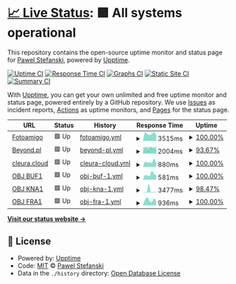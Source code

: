 # [📈 Live Status](https://demo.upptime.js.org): <!--live status--> **🟩 All systems operational**

This repository contains the open-source uptime monitor and status page for [Pawel Stefanski](https://demo.upptime.js.org), powered by [Upptime](https://github.com/upptime/upptime).

[![Uptime CI](https://github.com/pejotes/upptime/workflows/Uptime%20CI/badge.svg)](https://github.com/pejotes/upptime/actions?query=workflow%3A%22Uptime+CI%22)
[![Response Time CI](https://github.com/pejotes/upptime/workflows/Response%20Time%20CI/badge.svg)](https://github.com/pejotes/upptime/actions?query=workflow%3A%22Response+Time+CI%22)
[![Graphs CI](https://github.com/pejotes/upptime/workflows/Graphs%20CI/badge.svg)](https://github.com/pejotes/upptime/actions?query=workflow%3A%22Graphs+CI%22)
[![Static Site CI](https://github.com/pejotes/upptime/workflows/Static%20Site%20CI/badge.svg)](https://github.com/pejotes/upptime/actions?query=workflow%3A%22Static+Site+CI%22)
[![Summary CI](https://github.com/pejotes/upptime/workflows/Summary%20CI/badge.svg)](https://github.com/pejotes/upptime/actions?query=workflow%3A%22Summary+CI%22)

With [Upptime](https://upptime.js.org), you can get your own unlimited and free uptime monitor and status page, powered entirely by a GitHub repository. We use [Issues](https://github.com/pejotes/upptime/issues) as incident reports, [Actions](https://github.com/pejotes/upptime/actions) as uptime monitors, and [Pages](https://demo.upptime.js.org) for the status page.

<!--start: status pages-->
<!-- This summary is generated by Upptime (https://github.com/upptime/upptime) -->
<!-- Do not edit this manually, your changes will be overwritten -->
<!-- prettier-ignore -->
| URL | Status | History | Response Time | Uptime |
| --- | ------ | ------- | ------------- | ------ |
| <img alt="" src="https://icons.duckduckgo.com/ip3/www.fotoamigo.pl.ico" height="13"> [Fotoamigo](https://www.fotoamigo.pl) | 🟩 Up | [fotoamigo.yml](https://github.com/pejotes/upptime/commits/HEAD/history/fotoamigo.yml) | <details><summary><img alt="Response time graph" src="./graphs/fotoamigo/response-time-week.png" height="20"> 3515ms</summary><br><a href="https://pejotes.github.io/upptime/history/fotoamigo"><img alt="Response time 3663" src="https://img.shields.io/endpoint?url=https%3A%2F%2Fraw.githubusercontent.com%2Fpejotes%2Fupptime%2FHEAD%2Fapi%2Ffotoamigo%2Fresponse-time.json"></a><br><a href="https://pejotes.github.io/upptime/history/fotoamigo"><img alt="24-hour response time 2726" src="https://img.shields.io/endpoint?url=https%3A%2F%2Fraw.githubusercontent.com%2Fpejotes%2Fupptime%2FHEAD%2Fapi%2Ffotoamigo%2Fresponse-time-day.json"></a><br><a href="https://pejotes.github.io/upptime/history/fotoamigo"><img alt="7-day response time 3515" src="https://img.shields.io/endpoint?url=https%3A%2F%2Fraw.githubusercontent.com%2Fpejotes%2Fupptime%2FHEAD%2Fapi%2Ffotoamigo%2Fresponse-time-week.json"></a><br><a href="https://pejotes.github.io/upptime/history/fotoamigo"><img alt="30-day response time 3602" src="https://img.shields.io/endpoint?url=https%3A%2F%2Fraw.githubusercontent.com%2Fpejotes%2Fupptime%2FHEAD%2Fapi%2Ffotoamigo%2Fresponse-time-month.json"></a><br><a href="https://pejotes.github.io/upptime/history/fotoamigo"><img alt="1-year response time 3677" src="https://img.shields.io/endpoint?url=https%3A%2F%2Fraw.githubusercontent.com%2Fpejotes%2Fupptime%2FHEAD%2Fapi%2Ffotoamigo%2Fresponse-time-year.json"></a></details> | <details><summary><a href="https://pejotes.github.io/upptime/history/fotoamigo">100.00%</a></summary><a href="https://pejotes.github.io/upptime/history/fotoamigo"><img alt="All-time uptime 99.95%" src="https://img.shields.io/endpoint?url=https%3A%2F%2Fraw.githubusercontent.com%2Fpejotes%2Fupptime%2FHEAD%2Fapi%2Ffotoamigo%2Fuptime.json"></a><br><a href="https://pejotes.github.io/upptime/history/fotoamigo"><img alt="24-hour uptime 100.00%" src="https://img.shields.io/endpoint?url=https%3A%2F%2Fraw.githubusercontent.com%2Fpejotes%2Fupptime%2FHEAD%2Fapi%2Ffotoamigo%2Fuptime-day.json"></a><br><a href="https://pejotes.github.io/upptime/history/fotoamigo"><img alt="7-day uptime 100.00%" src="https://img.shields.io/endpoint?url=https%3A%2F%2Fraw.githubusercontent.com%2Fpejotes%2Fupptime%2FHEAD%2Fapi%2Ffotoamigo%2Fuptime-week.json"></a><br><a href="https://pejotes.github.io/upptime/history/fotoamigo"><img alt="30-day uptime 100.00%" src="https://img.shields.io/endpoint?url=https%3A%2F%2Fraw.githubusercontent.com%2Fpejotes%2Fupptime%2FHEAD%2Fapi%2Ffotoamigo%2Fuptime-month.json"></a><br><a href="https://pejotes.github.io/upptime/history/fotoamigo"><img alt="1-year uptime 99.95%" src="https://img.shields.io/endpoint?url=https%3A%2F%2Fraw.githubusercontent.com%2Fpejotes%2Fupptime%2FHEAD%2Fapi%2Ffotoamigo%2Fuptime-year.json"></a></details>
| <img alt="" src="https://icons.duckduckgo.com/ip3/www.beyond.pl.ico" height="13"> [Beyond.pl](http://www.beyond.pl) | 🟩 Up | [beyond-pl.yml](https://github.com/pejotes/upptime/commits/HEAD/history/beyond-pl.yml) | <details><summary><img alt="Response time graph" src="./graphs/beyond-pl/response-time-week.png" height="20"> 2004ms</summary><br><a href="https://pejotes.github.io/upptime/history/beyond-pl"><img alt="Response time 2149" src="https://img.shields.io/endpoint?url=https%3A%2F%2Fraw.githubusercontent.com%2Fpejotes%2Fupptime%2FHEAD%2Fapi%2Fbeyond-pl%2Fresponse-time.json"></a><br><a href="https://pejotes.github.io/upptime/history/beyond-pl"><img alt="24-hour response time 1970" src="https://img.shields.io/endpoint?url=https%3A%2F%2Fraw.githubusercontent.com%2Fpejotes%2Fupptime%2FHEAD%2Fapi%2Fbeyond-pl%2Fresponse-time-day.json"></a><br><a href="https://pejotes.github.io/upptime/history/beyond-pl"><img alt="7-day response time 2004" src="https://img.shields.io/endpoint?url=https%3A%2F%2Fraw.githubusercontent.com%2Fpejotes%2Fupptime%2FHEAD%2Fapi%2Fbeyond-pl%2Fresponse-time-week.json"></a><br><a href="https://pejotes.github.io/upptime/history/beyond-pl"><img alt="30-day response time 2123" src="https://img.shields.io/endpoint?url=https%3A%2F%2Fraw.githubusercontent.com%2Fpejotes%2Fupptime%2FHEAD%2Fapi%2Fbeyond-pl%2Fresponse-time-month.json"></a><br><a href="https://pejotes.github.io/upptime/history/beyond-pl"><img alt="1-year response time 2159" src="https://img.shields.io/endpoint?url=https%3A%2F%2Fraw.githubusercontent.com%2Fpejotes%2Fupptime%2FHEAD%2Fapi%2Fbeyond-pl%2Fresponse-time-year.json"></a></details> | <details><summary><a href="https://pejotes.github.io/upptime/history/beyond-pl">93.67%</a></summary><a href="https://pejotes.github.io/upptime/history/beyond-pl"><img alt="All-time uptime 99.78%" src="https://img.shields.io/endpoint?url=https%3A%2F%2Fraw.githubusercontent.com%2Fpejotes%2Fupptime%2FHEAD%2Fapi%2Fbeyond-pl%2Fuptime.json"></a><br><a href="https://pejotes.github.io/upptime/history/beyond-pl"><img alt="24-hour uptime 92.90%" src="https://img.shields.io/endpoint?url=https%3A%2F%2Fraw.githubusercontent.com%2Fpejotes%2Fupptime%2FHEAD%2Fapi%2Fbeyond-pl%2Fuptime-day.json"></a><br><a href="https://pejotes.github.io/upptime/history/beyond-pl"><img alt="7-day uptime 93.67%" src="https://img.shields.io/endpoint?url=https%3A%2F%2Fraw.githubusercontent.com%2Fpejotes%2Fupptime%2FHEAD%2Fapi%2Fbeyond-pl%2Fuptime-week.json"></a><br><a href="https://pejotes.github.io/upptime/history/beyond-pl"><img alt="30-day uptime 94.45%" src="https://img.shields.io/endpoint?url=https%3A%2F%2Fraw.githubusercontent.com%2Fpejotes%2Fupptime%2FHEAD%2Fapi%2Fbeyond-pl%2Fuptime-month.json"></a><br><a href="https://pejotes.github.io/upptime/history/beyond-pl"><img alt="1-year uptime 99.54%" src="https://img.shields.io/endpoint?url=https%3A%2F%2Fraw.githubusercontent.com%2Fpejotes%2Fupptime%2FHEAD%2Fapi%2Fbeyond-pl%2Fuptime-year.json"></a></details>
| <img alt="" src="https://icons.duckduckgo.com/ip3/cleura.cloud.ico" height="13"> [cleura.cloud](https://cleura.cloud) | 🟩 Up | [cleura-cloud.yml](https://github.com/pejotes/upptime/commits/HEAD/history/cleura-cloud.yml) | <details><summary><img alt="Response time graph" src="./graphs/cleura-cloud/response-time-week.png" height="20"> 880ms</summary><br><a href="https://pejotes.github.io/upptime/history/cleura-cloud"><img alt="Response time 966" src="https://img.shields.io/endpoint?url=https%3A%2F%2Fraw.githubusercontent.com%2Fpejotes%2Fupptime%2FHEAD%2Fapi%2Fcleura-cloud%2Fresponse-time.json"></a><br><a href="https://pejotes.github.io/upptime/history/cleura-cloud"><img alt="24-hour response time 656" src="https://img.shields.io/endpoint?url=https%3A%2F%2Fraw.githubusercontent.com%2Fpejotes%2Fupptime%2FHEAD%2Fapi%2Fcleura-cloud%2Fresponse-time-day.json"></a><br><a href="https://pejotes.github.io/upptime/history/cleura-cloud"><img alt="7-day response time 880" src="https://img.shields.io/endpoint?url=https%3A%2F%2Fraw.githubusercontent.com%2Fpejotes%2Fupptime%2FHEAD%2Fapi%2Fcleura-cloud%2Fresponse-time-week.json"></a><br><a href="https://pejotes.github.io/upptime/history/cleura-cloud"><img alt="30-day response time 859" src="https://img.shields.io/endpoint?url=https%3A%2F%2Fraw.githubusercontent.com%2Fpejotes%2Fupptime%2FHEAD%2Fapi%2Fcleura-cloud%2Fresponse-time-month.json"></a><br><a href="https://pejotes.github.io/upptime/history/cleura-cloud"><img alt="1-year response time 974" src="https://img.shields.io/endpoint?url=https%3A%2F%2Fraw.githubusercontent.com%2Fpejotes%2Fupptime%2FHEAD%2Fapi%2Fcleura-cloud%2Fresponse-time-year.json"></a></details> | <details><summary><a href="https://pejotes.github.io/upptime/history/cleura-cloud">100.00%</a></summary><a href="https://pejotes.github.io/upptime/history/cleura-cloud"><img alt="All-time uptime 99.94%" src="https://img.shields.io/endpoint?url=https%3A%2F%2Fraw.githubusercontent.com%2Fpejotes%2Fupptime%2FHEAD%2Fapi%2Fcleura-cloud%2Fuptime.json"></a><br><a href="https://pejotes.github.io/upptime/history/cleura-cloud"><img alt="24-hour uptime 100.00%" src="https://img.shields.io/endpoint?url=https%3A%2F%2Fraw.githubusercontent.com%2Fpejotes%2Fupptime%2FHEAD%2Fapi%2Fcleura-cloud%2Fuptime-day.json"></a><br><a href="https://pejotes.github.io/upptime/history/cleura-cloud"><img alt="7-day uptime 100.00%" src="https://img.shields.io/endpoint?url=https%3A%2F%2Fraw.githubusercontent.com%2Fpejotes%2Fupptime%2FHEAD%2Fapi%2Fcleura-cloud%2Fuptime-week.json"></a><br><a href="https://pejotes.github.io/upptime/history/cleura-cloud"><img alt="30-day uptime 100.00%" src="https://img.shields.io/endpoint?url=https%3A%2F%2Fraw.githubusercontent.com%2Fpejotes%2Fupptime%2FHEAD%2Fapi%2Fcleura-cloud%2Fuptime-month.json"></a><br><a href="https://pejotes.github.io/upptime/history/cleura-cloud"><img alt="1-year uptime 99.93%" src="https://img.shields.io/endpoint?url=https%3A%2F%2Fraw.githubusercontent.com%2Fpejotes%2Fupptime%2FHEAD%2Fapi%2Fcleura-cloud%2Fuptime-year.json"></a></details>
| <img alt="" src="https://icons.duckduckgo.com/ip3/swift-buf1.citycloud.com.ico" height="13"> [OBJ BUF1](https://swift-buf1.citycloud.com:8080/) | 🟩 Up | [obj-buf-1.yml](https://github.com/pejotes/upptime/commits/HEAD/history/obj-buf-1.yml) | <details><summary><img alt="Response time graph" src="./graphs/obj-buf-1/response-time-week.png" height="20"> 581ms</summary><br><a href="https://pejotes.github.io/upptime/history/obj-buf-1"><img alt="Response time 546" src="https://img.shields.io/endpoint?url=https%3A%2F%2Fraw.githubusercontent.com%2Fpejotes%2Fupptime%2FHEAD%2Fapi%2Fobj-buf-1%2Fresponse-time.json"></a><br><a href="https://pejotes.github.io/upptime/history/obj-buf-1"><img alt="24-hour response time 481" src="https://img.shields.io/endpoint?url=https%3A%2F%2Fraw.githubusercontent.com%2Fpejotes%2Fupptime%2FHEAD%2Fapi%2Fobj-buf-1%2Fresponse-time-day.json"></a><br><a href="https://pejotes.github.io/upptime/history/obj-buf-1"><img alt="7-day response time 581" src="https://img.shields.io/endpoint?url=https%3A%2F%2Fraw.githubusercontent.com%2Fpejotes%2Fupptime%2FHEAD%2Fapi%2Fobj-buf-1%2Fresponse-time-week.json"></a><br><a href="https://pejotes.github.io/upptime/history/obj-buf-1"><img alt="30-day response time 572" src="https://img.shields.io/endpoint?url=https%3A%2F%2Fraw.githubusercontent.com%2Fpejotes%2Fupptime%2FHEAD%2Fapi%2Fobj-buf-1%2Fresponse-time-month.json"></a><br><a href="https://pejotes.github.io/upptime/history/obj-buf-1"><img alt="1-year response time 552" src="https://img.shields.io/endpoint?url=https%3A%2F%2Fraw.githubusercontent.com%2Fpejotes%2Fupptime%2FHEAD%2Fapi%2Fobj-buf-1%2Fresponse-time-year.json"></a></details> | <details><summary><a href="https://pejotes.github.io/upptime/history/obj-buf-1">100.00%</a></summary><a href="https://pejotes.github.io/upptime/history/obj-buf-1"><img alt="All-time uptime 99.95%" src="https://img.shields.io/endpoint?url=https%3A%2F%2Fraw.githubusercontent.com%2Fpejotes%2Fupptime%2FHEAD%2Fapi%2Fobj-buf-1%2Fuptime.json"></a><br><a href="https://pejotes.github.io/upptime/history/obj-buf-1"><img alt="24-hour uptime 100.00%" src="https://img.shields.io/endpoint?url=https%3A%2F%2Fraw.githubusercontent.com%2Fpejotes%2Fupptime%2FHEAD%2Fapi%2Fobj-buf-1%2Fuptime-day.json"></a><br><a href="https://pejotes.github.io/upptime/history/obj-buf-1"><img alt="7-day uptime 100.00%" src="https://img.shields.io/endpoint?url=https%3A%2F%2Fraw.githubusercontent.com%2Fpejotes%2Fupptime%2FHEAD%2Fapi%2Fobj-buf-1%2Fuptime-week.json"></a><br><a href="https://pejotes.github.io/upptime/history/obj-buf-1"><img alt="30-day uptime 99.41%" src="https://img.shields.io/endpoint?url=https%3A%2F%2Fraw.githubusercontent.com%2Fpejotes%2Fupptime%2FHEAD%2Fapi%2Fobj-buf-1%2Fuptime-month.json"></a><br><a href="https://pejotes.github.io/upptime/history/obj-buf-1"><img alt="1-year uptime 99.95%" src="https://img.shields.io/endpoint?url=https%3A%2F%2Fraw.githubusercontent.com%2Fpejotes%2Fupptime%2FHEAD%2Fapi%2Fobj-buf-1%2Fuptime-year.json"></a></details>
| <img alt="" src="https://icons.duckduckgo.com/ip3/swift-kna1.citycloud.com.ico" height="13"> [OBJ KNA1](https://swift-kna1.citycloud.com:8080/) | 🟩 Up | [obj-kna-1.yml](https://github.com/pejotes/upptime/commits/HEAD/history/obj-kna-1.yml) | <details><summary><img alt="Response time graph" src="./graphs/obj-kna-1/response-time-week.png" height="20"> 3477ms</summary><br><a href="https://pejotes.github.io/upptime/history/obj-kna-1"><img alt="Response time 852" src="https://img.shields.io/endpoint?url=https%3A%2F%2Fraw.githubusercontent.com%2Fpejotes%2Fupptime%2FHEAD%2Fapi%2Fobj-kna-1%2Fresponse-time.json"></a><br><a href="https://pejotes.github.io/upptime/history/obj-kna-1"><img alt="24-hour response time 736" src="https://img.shields.io/endpoint?url=https%3A%2F%2Fraw.githubusercontent.com%2Fpejotes%2Fupptime%2FHEAD%2Fapi%2Fobj-kna-1%2Fresponse-time-day.json"></a><br><a href="https://pejotes.github.io/upptime/history/obj-kna-1"><img alt="7-day response time 3477" src="https://img.shields.io/endpoint?url=https%3A%2F%2Fraw.githubusercontent.com%2Fpejotes%2Fupptime%2FHEAD%2Fapi%2Fobj-kna-1%2Fresponse-time-week.json"></a><br><a href="https://pejotes.github.io/upptime/history/obj-kna-1"><img alt="30-day response time 1440" src="https://img.shields.io/endpoint?url=https%3A%2F%2Fraw.githubusercontent.com%2Fpejotes%2Fupptime%2FHEAD%2Fapi%2Fobj-kna-1%2Fresponse-time-month.json"></a><br><a href="https://pejotes.github.io/upptime/history/obj-kna-1"><img alt="1-year response time 873" src="https://img.shields.io/endpoint?url=https%3A%2F%2Fraw.githubusercontent.com%2Fpejotes%2Fupptime%2FHEAD%2Fapi%2Fobj-kna-1%2Fresponse-time-year.json"></a></details> | <details><summary><a href="https://pejotes.github.io/upptime/history/obj-kna-1">98.47%</a></summary><a href="https://pejotes.github.io/upptime/history/obj-kna-1"><img alt="All-time uptime 99.97%" src="https://img.shields.io/endpoint?url=https%3A%2F%2Fraw.githubusercontent.com%2Fpejotes%2Fupptime%2FHEAD%2Fapi%2Fobj-kna-1%2Fuptime.json"></a><br><a href="https://pejotes.github.io/upptime/history/obj-kna-1"><img alt="24-hour uptime 100.00%" src="https://img.shields.io/endpoint?url=https%3A%2F%2Fraw.githubusercontent.com%2Fpejotes%2Fupptime%2FHEAD%2Fapi%2Fobj-kna-1%2Fuptime-day.json"></a><br><a href="https://pejotes.github.io/upptime/history/obj-kna-1"><img alt="7-day uptime 98.47%" src="https://img.shields.io/endpoint?url=https%3A%2F%2Fraw.githubusercontent.com%2Fpejotes%2Fupptime%2FHEAD%2Fapi%2Fobj-kna-1%2Fuptime-week.json"></a><br><a href="https://pejotes.github.io/upptime/history/obj-kna-1"><img alt="30-day uptime 99.65%" src="https://img.shields.io/endpoint?url=https%3A%2F%2Fraw.githubusercontent.com%2Fpejotes%2Fupptime%2FHEAD%2Fapi%2Fobj-kna-1%2Fuptime-month.json"></a><br><a href="https://pejotes.github.io/upptime/history/obj-kna-1"><img alt="1-year uptime 99.95%" src="https://img.shields.io/endpoint?url=https%3A%2F%2Fraw.githubusercontent.com%2Fpejotes%2Fupptime%2FHEAD%2Fapi%2Fobj-kna-1%2Fuptime-year.json"></a></details>
| <img alt="" src="https://icons.duckduckgo.com/ip3/swift-fra1.citycloud.com.ico" height="13"> [OBJ FRA1](https://swift-fra1.citycloud.com:8080/) | 🟩 Up | [obj-fra-1.yml](https://github.com/pejotes/upptime/commits/HEAD/history/obj-fra-1.yml) | <details><summary><img alt="Response time graph" src="./graphs/obj-fra-1/response-time-week.png" height="20"> 936ms</summary><br><a href="https://pejotes.github.io/upptime/history/obj-fra-1"><img alt="Response time 818" src="https://img.shields.io/endpoint?url=https%3A%2F%2Fraw.githubusercontent.com%2Fpejotes%2Fupptime%2FHEAD%2Fapi%2Fobj-fra-1%2Fresponse-time.json"></a><br><a href="https://pejotes.github.io/upptime/history/obj-fra-1"><img alt="24-hour response time 671" src="https://img.shields.io/endpoint?url=https%3A%2F%2Fraw.githubusercontent.com%2Fpejotes%2Fupptime%2FHEAD%2Fapi%2Fobj-fra-1%2Fresponse-time-day.json"></a><br><a href="https://pejotes.github.io/upptime/history/obj-fra-1"><img alt="7-day response time 936" src="https://img.shields.io/endpoint?url=https%3A%2F%2Fraw.githubusercontent.com%2Fpejotes%2Fupptime%2FHEAD%2Fapi%2Fobj-fra-1%2Fresponse-time-week.json"></a><br><a href="https://pejotes.github.io/upptime/history/obj-fra-1"><img alt="30-day response time 864" src="https://img.shields.io/endpoint?url=https%3A%2F%2Fraw.githubusercontent.com%2Fpejotes%2Fupptime%2FHEAD%2Fapi%2Fobj-fra-1%2Fresponse-time-month.json"></a><br><a href="https://pejotes.github.io/upptime/history/obj-fra-1"><img alt="1-year response time 828" src="https://img.shields.io/endpoint?url=https%3A%2F%2Fraw.githubusercontent.com%2Fpejotes%2Fupptime%2FHEAD%2Fapi%2Fobj-fra-1%2Fresponse-time-year.json"></a></details> | <details><summary><a href="https://pejotes.github.io/upptime/history/obj-fra-1">100.00%</a></summary><a href="https://pejotes.github.io/upptime/history/obj-fra-1"><img alt="All-time uptime 99.98%" src="https://img.shields.io/endpoint?url=https%3A%2F%2Fraw.githubusercontent.com%2Fpejotes%2Fupptime%2FHEAD%2Fapi%2Fobj-fra-1%2Fuptime.json"></a><br><a href="https://pejotes.github.io/upptime/history/obj-fra-1"><img alt="24-hour uptime 100.00%" src="https://img.shields.io/endpoint?url=https%3A%2F%2Fraw.githubusercontent.com%2Fpejotes%2Fupptime%2FHEAD%2Fapi%2Fobj-fra-1%2Fuptime-day.json"></a><br><a href="https://pejotes.github.io/upptime/history/obj-fra-1"><img alt="7-day uptime 100.00%" src="https://img.shields.io/endpoint?url=https%3A%2F%2Fraw.githubusercontent.com%2Fpejotes%2Fupptime%2FHEAD%2Fapi%2Fobj-fra-1%2Fuptime-week.json"></a><br><a href="https://pejotes.github.io/upptime/history/obj-fra-1"><img alt="30-day uptime 100.00%" src="https://img.shields.io/endpoint?url=https%3A%2F%2Fraw.githubusercontent.com%2Fpejotes%2Fupptime%2FHEAD%2Fapi%2Fobj-fra-1%2Fuptime-month.json"></a><br><a href="https://pejotes.github.io/upptime/history/obj-fra-1"><img alt="1-year uptime 99.97%" src="https://img.shields.io/endpoint?url=https%3A%2F%2Fraw.githubusercontent.com%2Fpejotes%2Fupptime%2FHEAD%2Fapi%2Fobj-fra-1%2Fuptime-year.json"></a></details>

<!--end: status pages-->

[**Visit our status website →**](https://demo.upptime.js.org)

## 📄 License

- Powered by: [Upptime](https://github.com/upptime/upptime)
- Code: [MIT](./LICENSE) © [Pawel Stefanski](https://demo.upptime.js.org)
- Data in the `./history` directory: [Open Database License](https://opendatacommons.org/licenses/odbl/1-0/)

